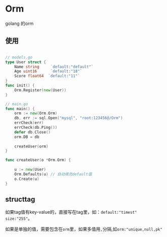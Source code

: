 # Orm
golang 的orm

## 使用

```go

// models.go 
type User struct {
    Name string     `default:"default"`
    Age uint16      `default:"18"`
    Score float64  `default:"11"`
}
func init() {
    Orm.Register(new(User))
}

// main.go
func main() {
    orm := new(Orm.Orm)
    db, err := sql.Open("mysql", "root:123456@/Orm")
    errCheck(err)
    errCheck(db.Ping())
    defer db.Close()
    orm.DB = db
    
    createUser(orm)
}

func createUser(o *Orm.Orm) {
    
    u := new(User)
    Orm.Defaults(u) // 自动填充default值
    o.Create(u)
}

```

## structtag
如果tag值有key-value的，直接写在tag里，如：`default:"timest" size:"255"`。

如果是单独的值，需要包含在`orm`里，如果多值用`,`分隔,如`orm:"unique,null,pk"`